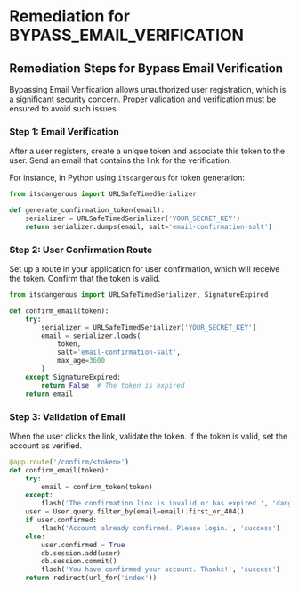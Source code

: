 # Remediation for BYPASS_EMAIL_VERIFICATION

## Remediation Steps for Bypass Email Verification
Bypassing Email Verification allows unauthorized user registration, which is a significant security concern. Proper validation and verification must be ensured to avoid such issues.

### Step 1: Email Verification
After a user registers, create a unique token and associate this token to the user. Send an email that contains the link for the verification.

For instance, in Python using `itsdangerous` for token generation:

```python
from itsdangerous import URLSafeTimedSerializer

def generate_confirmation_token(email):
    serializer = URLSafeTimedSerializer('YOUR_SECRET_KEY')
    return serializer.dumps(email, salt='email-confirmation-salt')
```

### Step 2: User Confirmation Route
Set up a route in your application for user confirmation, which will receive the token. Confirm that the token is valid.

```python
from itsdangerous import URLSafeTimedSerializer, SignatureExpired

def confirm_email(token):
    try:
        serializer = URLSafeTimedSerializer('YOUR_SECRET_KEY')
        email = serializer.loads(
            token,
            salt='email-confirmation-salt',
            max_age=3600
        )
    except SignatureExpired:
        return False  # The token is expired
    return email
```

### Step 3: Validation of Email
When the user clicks the link, validate the token. If the token is valid, set the account as verified.

```python
@app.route('/confirm/<token>')
def confirm_email(token):
    try:
        email = confirm_token(token)
    except:
        flash('The confirmation link is invalid or has expired.', 'danger')
    user = User.query.filter_by(email=email).first_or_404()
    if user.confirmed:
        flash('Account already confirmed. Please login.', 'success')
    else:
        user.confirmed = True
        db.session.add(user)
        db.session.commit()
        flash('You have confirmed your account. Thanks!', 'success')
    return redirect(url_for('index'))
```